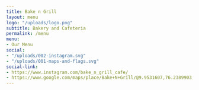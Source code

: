 ```yaml
---
title: Bake n Grill
layout: menu
logo: "/uploads/logo.png"
subtitle: Bakery and Cafeteria
permalink: /menu
menu:
- Our Menu
social:
- "/uploads/002-instagram.svg"
- "/uploads/001-maps-and-flags.svg"
social-link:
- https://www.instagram.com/bake_n_grill_cafe/
- https://www.google.com/maps/place/Bake+N+Grill/@9.9531607,76.2389903,12z/data=!4m16!1m10!4m9!1m1!4e2!1m6!1m2!1s0x3b087354c9ceb20f:0x4dad428c6967e573!2sbake_n_grill+kochi!2m2!1d76.3090309!2d9.953168!3m4!1s0x3b087354c9ceb20f:0x4dad428c6967e573!8m2!3d9.953168!4d76.3090309
---
```


